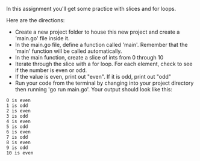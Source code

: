 In this assignment you'll get some practice with slices and for loops.

Here are the directions:

* Create a new project folder to house this new project and create a 'main.go' file inside it.
* In the main.go file, define a function called 'main'. Remember that the 'main' function will be called automatically.
* In the main function, create a slice of ints from 0 through 10
* Iterate through the slice with a for loop. For each element, check to see if the number is even or odd.
* If the value is even, print out "even". If it is odd, print out "odd"
* Run your code from the terminal by changing into your project directory then running 'go run main.go'. Your output
  should look like this:

```
0 is even
1 is odd
2 is even
3 is odd
4 is even
5 is odd
6 is even
7 is odd
8 is even
9 is odd
10 is even
```


